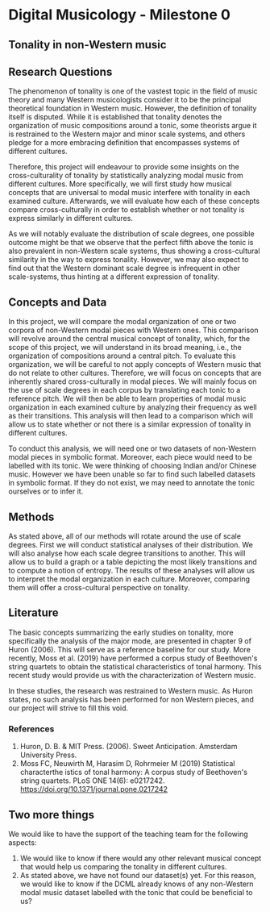 # Digital Musicology - Milestone 0

## Tonality in non-Western music

## Research Questions

The phenomenon of tonality is one of the vastest topic in the field of music theory and many Western musicologists consider it to be the principal theoretical foundation in Western music. However, the definition of tonality itself is disputed. While it is established that tonality denotes the organization of music compositions around a tonic, some theorists argue it is restrained to the Western major and minor scale systems, and others pledge for a more embracing definition that encompasses systems of different cultures.

Therefore, this project will endeavour to provide some insights on the cross-culturality of tonality by statistically analyzing modal music from different cultures. More specifically, we will first study how musical concepts that are universal to modal music interfere with tonality in each examined culture. Afterwards, we will evaluate how each of these concepts compare cross-culturally in order to establish whether or not tonality is express similarly in different cultures.

As we will notably evaluate the distribution of scale degrees, one possible outcome might be that we observe that the perfect fifth above the tonic is also prevalent in non-Western scale systems, thus showing a cross-cultural similarity in the way to express tonality. However, we may also expect to find out that the Western dominant scale degree is infrequent in other scale-systems, thus hinting at a different expression of tonality.

## Concepts and Data

In this project, we will compare the modal organization of one or two corpora of non-Western modal pieces with Western ones. This comparison will revolve around the central musical concept of tonality, which, for the scope of this project, we will understand in its broad meaning, i.e., the organization of compositions around a central pitch. To evaluate this organization, we will be careful to not apply concepts of Western music that do not relate to other cultures. Therefore, we will focus on concepts that are inherently shared cross-culturally in modal pieces. We will mainly focus on the use of scale degrees in each corpus by translating each tonic to a reference pitch. We will then be able to learn properties of modal music organization in each examined culture by analyzing their frequency as well as their transitions. This analysis will then lead to a comparison which will allow us to state whether or not there is a similar expression of tonality in different cultures.

To conduct this analysis, we will need one or two datasets of non-Western modal pieces in symbolic format. Moreover, each piece would need to be labelled with its tonic. We were thinking of choosing Indian and/or Chinese music. However we have been unable so far to find such labelled datasets in symbolic format. If they do not exist, we may need to annotate the tonic ourselves or to infer it.

## Methods
As stated above, all of our methods will rotate around the use of scale degrees. First we will conduct statistical analyses of their distribution. We will also analyse how each scale degree transitions to another. This will allow us to build a graph or a table depicting the most likely transitions and to compute a notion of entropy. The results of these analyses will allow us to interpret the modal organization in each culture. Moreover, comparing them will offer a cross-cultural perspective on tonality.

## Literature

The basic concepts summarizing the early studies on tonality, more specifically the analysis of the major mode, are presented in chapter 9 of Huron (2006). This will serve as a reference baseline for our study. More recently, Moss et al. (2019) have performed a corpus study of Beethoven's string quartets to obtain the statistical characteristics of tonal harmony. This recent study would provide us with the characterization of Western music.

In these studies, the research was restrained to Western music. As Huron states, no such analysis has been performed for non Western pieces, and our project will strive to fill this void.
### References

1. Huron, D. B. & MIT Press. (2006). Sweet Anticipation. Amsterdam University Press.
2. Moss FC, Neuwirth M, Harasim D, Rohrmeier M (2019) Statistical characterthe istics of tonal harmony: A corpus study of Beethoven's string quartets. PLoS ONE 14(6): e0217242. https://doi.org/10.1371/journal.pone.0217242

## Two more things

We would like to have the support of the teaching team for the following aspects:

1. We would like to know if there would any other relevant musical concept that would help us comparing the tonality in different cultures.
2. As stated above, we have not found our dataset(s) yet. For this reason, we would like to know if the DCML already knows of any non-Western modal music dataset labelled with the tonic that could be beneficial to us?
